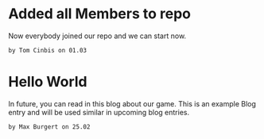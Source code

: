 # Added all Members to repo
Now everybody joined our repo and we can start now.

`by Tom Cinbis on 01.03`
# Hello World
In future, you can read in this blog about our game. This is an example Blog entry and will be used similar in upcoming blog entries.

`by Max Burgert on 25.02`

